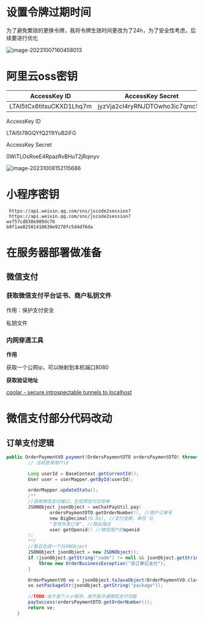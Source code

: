 # 设置令牌过期时间

为了避免繁琐的更换令牌，我将令牌生效时间更改为了24h，为了安全性考虑，后续要进行优化

![image-20231007160458013](苍穹外卖开发注意事项.assets/image-20231007160458013.png)

# 阿里云oss密钥

| AccessKey ID             | AccessKey Secret               |
| ------------------------ | ------------------------------ |
| LTAI5tCx6titsuCKXD1Lhq7m | jyzVja2cI4ryRNJDTOwho3ic7qmc5W |

AccessKey ID

LTAI5t78GQYfQ211tYuB2iFG

AccessKey Secret

0WiTLOsRoeE4RpazRvBHuT2jRqinyv

![image-20231008152115686](苍穹外卖开发注意事项.assets/image-20231008152115686.png)

# 小程序密钥

```
 https://api.weixin.qq.com/sns/jscode2session?
 https://api.weixin.qq.com/sns/jscode2session?
wxf57cd838e909dc76
b0f1aa82501410639e9270fc5d4d76da
```

# 在服务器部署做准备

## 微信支付

### 获取微信支付平台证书、商户私钥文件

作用：保护支付安全

私钥文件

### 内网穿透工具

**作用**

获取一个公网ip，可以映射到本机端口8080

**获取验证地址**

[cpolar - secure introspectable tunnels to localhost](https://dashboard.cpolar.com/auth)



# 微信支付部分代码改动

## 订单支付逻辑

```java
public OrderPaymentVO payment(OrdersPaymentDTO ordersPaymentDTO) throws Exception {
        // 当前登录用户id

        Long userId = BaseContext.getCurrentId();
        User user = userMapper.getById(userId);

        orderMapper.updateStatu();
        /**
        //调用微信支付接口，生成预支付交易单
        JSONObject jsonObject = weChatPayUtil.pay(
                ordersPaymentDTO.getOrderNumber(), //商户订单号
                new BigDecimal(0.01), //支付金额，单位 元
                "苍穹外卖订单", //商品描述
                user.getOpenid() //微信用户的openid
        );
        **/
    	//暂且生成一个JSONObject
        JSONObject jsonObject = new JSONObject();
        if (jsonObject.getString("code") != null && jsonObject.getString("code").equals("ORDERPAID")) {
            throw new OrderBusinessException("该订单已支付");
        }

        OrderPaymentVO vo = jsonObject.toJavaObject(OrderPaymentVO.class);
        vo.setPackageStr(jsonObject.getString("package"));

        //TODO:由于是个人小程序，故不能开通微信支付功能
        paySuccess(ordersPaymentDTO.getOrderNumber());
        return vo;
    }
```

